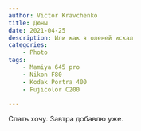 ```yaml
---
author: Victor Kravchenko
title: Дюны
date: 2021-04-25
description: Или как я оленей искал
categories:
    - Photo
tags:
    - Mamiya 645 pro
    - Nikon F80
    - Kodak Portra 400
    - Fujicolor C200

---
```


Спать хочу. Завтра добавлю уже.